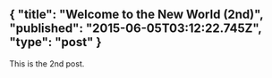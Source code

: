 {
  "title": "Welcome to the New World (2nd)",
  "published": "2015-06-05T03:12:22.745Z",
  "type": "post"
}
---
This is the 2nd post.

